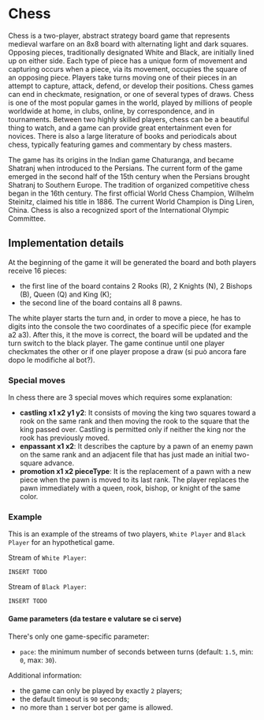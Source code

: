 # Chess 

Chess is a two-player, abstract strategy board game that represents medieval warfare on an 8x8 board with alternating light and dark squares. Opposing pieces, traditionally designated White and Black, are initially lined up on either side. Each type of piece has a unique form of movement and capturing occurs when a piece, via its movement, occupies the square of an opposing piece. Players take turns moving one of their pieces in an attempt to capture, attack, defend, or develop their positions. Chess games can end in checkmate, resignation, or one of several types of draws. Chess is one of the most popular games in the world, played by millions of people worldwide at home, in clubs, online, by correspondence, and in tournaments. Between two highly skilled players, chess can be a beautiful thing to watch, and a game can provide great entertainment even for novices. There is also a large literature of books and periodicals about chess, typically featuring games and commentary by chess masters.

The game has its origins in the Indian game Chaturanga, and became Shatranj when introduced to the Persians. The current form of the game emerged in the second half of the 15th century when the Persians brought Shatranj to Southern Europe. The tradition of organized competitive chess began in the 16th century. The first official World Chess Champion, Wilhelm Steinitz, claimed his title in 1886. The current World Champion is Ding Liren, China. Chess is also a recognized sport of the International Olympic Committee.


## Implementation details
At the beginning of the game it will be generated the board and both players receive 16 pieces:

- the first line of the board contains 2 Rooks (R), 2 Knights (N), 2 Bishops (B), Queen (Q) and King (K);
- the second line of the board contains all 8 pawns.


The white player starts the turn and, in order to move a piece, he has to digits into the console the two coordinates of a specific piece (for example a2 a3).
After this, it the move is correct, the board will be updated and the turn switch to the black player. 
The game continue until one player checkmates the other or if one player propose a draw (si può ancora fare dopo le modifiche al bot?).

### Special moves
In chess there are 3 special moves which requires some explanation:

- **castling x1 x2 y1 y2**: It consists of moving the king two squares toward a rook on the same rank and then moving the rook to the square that the king passed over. Castling is permitted only if neither the king nor the rook has previously moved.
- **enpassant x1 x2**: It describes the capture by a pawn of an enemy pawn on the same rank and an adjacent file that has just made an initial two-square advance.
- **promotion x1 x2 pieceType**: It is the replacement of a pawn with a new piece when the pawn is moved to its last rank. The player replaces the pawn immediately with a queen, rook, bishop, or knight of the same color.



### Example
This is an example of the streams of two players, `White Player` and `Black Player` for an hypothetical game.


Stream of `White Player`:
```
INSERT TODO
```

Stream of `Black Player`:
```
INSERT TODO
```


#### Game parameters (da testare e valutare se ci serve)
There's only one game-specific parameter:

- `pace`: the minimum number of seconds between turns (default: `1.5`, min: `0`, max: `30`).

Additional information:

- the game can only be played by exactly `2` players;
- the default timeout is `90` seconds;
- no more than `1` server bot per game is allowed.
